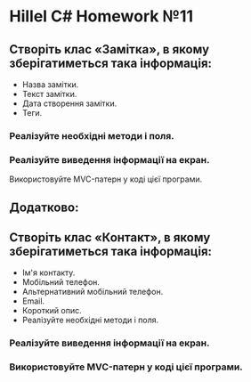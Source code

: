 # Hillel C# Homework №11

## Створіть клас «Замітка», в якому зберігатиметься така інформація:

- Назва замітки.
- Текст замітки.
- Дата створення замітки.
- Теги.

### Реалізуйте необхідні методи і поля.

### Реалізуйте виведення інформації на екран.


Використовуйте MVC-патерн у коді цієї програми.

## Додатково:

## Створіть клас «Контакт», в якому зберігатиметься така інформація:

- Ім'я контакту.
- Мобільний телефон.
- Альтернативний мобільний телефон.
- Email.
- Короткий опис.
- Реалізуйте необхідні методи і поля.

### Реалізуйте виведення інформації на екран.


### Використовуйте MVC-патерн у коді цієї програми.
